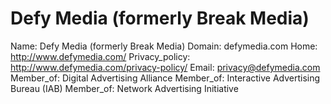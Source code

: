 
# Defy Media (formerly Break Media)

Name: Defy Media (formerly Break Media)
Domain: defymedia.com
Home: http://www.defymedia.com/
Privacy_policy: http://www.defymedia.com/privacy-policy/
Email: privacy@defymedia.com
Member_of: Digital Advertising Alliance
Member_of: Interactive Advertising Bureau (IAB)
Member_of: Network Advertising Initiative
